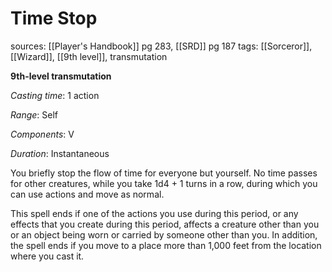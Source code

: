 # Time Stop
sources: [[Player's Handbook]] pg 283, [[SRD]] pg 187
tags: [[Sorceror]], [[Wizard]], [[9th level]], transmutation

**9th-level transmutation**

*Casting time*: 1 action

*Range*: Self

*Components*: V

*Duration*: Instantaneous

You briefly stop the flow of time for everyone but yourself. No time passes for other creatures, while you take 1d4 + 1 turns in a row, during which you can use actions and move as normal.

This spell ends if one of the actions you use during this period, or any effects that you create during this period, affects a creature other than you or an object being worn or carried by someone other than you. In addition, the spell ends if you move to a place more than 1,000 feet from the location where you cast it.
